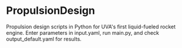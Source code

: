 # PropulsionDesign

Propulsion design scripts in Python for UVA's first liquid-fueled rocket engine.
Enter parameters in input.yaml, run main.py, and check output_default.yaml for results.
